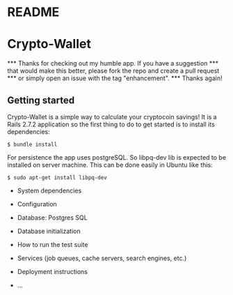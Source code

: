 # README

# Crypto-Wallet #
*** Thanks for checking out my humble app. If you have a suggestion
*** that would make this better, please fork the repo and create a pull request
*** or simply open an issue with the tag "enhancement".
*** Thanks again! 


## Getting started ##

Crypto-Wallet is a simple way to calculate your cryptocoin savings! 
It is a Rails 2.7.2 application so the first thing to do to get started is to install its dependencies:

    $ bundle install

For persistence the app uses postgreSQL. So libpq-dev lib is expected to be installed on server machine. This can be done easily in Ubuntu like this:

    $ sudo apt-get install libpq-dev
    
* System dependencies

* Configuration

* Database: Postgres SQL

* Database initialization

* How to run the test suite

* Services (job queues, cache servers, search engines, etc.)

* Deployment instructions

* ...
